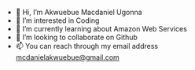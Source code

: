 - 👋 Hi, I’m Akwuebue Macdaniel Ugonna
- 👀 I’m interested in Coding
- 🌱 I’m currently learning about Amazon Web Services
- 💞️ I’m looking to collaborate on Github
- 📫 You can reach through my email address mcdanielakwuebue@gmail.com

<!---
AkwuebueUgonna04/AkwuebueUgonna04 is a ✨ special ✨ repository because its `README.md` (this file) appears on your GitHub profile.
You can click the Preview link to take a look at your changes.
--->
